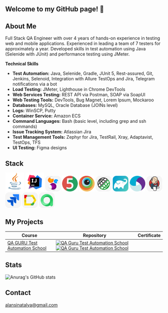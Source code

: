 ## Welcome to my GitHub page! 👋

## About Me
Full Stack QA Engineer with over 4 years of hands-on experience in testing web and mobile applications. Experienced in leading a team of 7 testers for approximately a year. Developed skills in test automation using Java (Selenide with JUnit) and performance testing using JMeter.

**Technical Skills**
+ **Test Automation:** Java, Selenide, Gradle, JUnit 5, Rest-assured, Git, Jenkins, Selenoid, Integration with Allure TestOps and Jira, Telegram notifications via a bot
+ **Load Testing:** JMeter, Lighthouse in Chrome DevTools
+ **Web Services Testing:** REST API via Postman, SOAP via SoapUI
+ **Web Testing Tools:** DevTools, Bug Magnet, Lorem Ipsum, Mockaroo
+ **Databases:** MySQL, Oracle Database (JOINs level)
+ **Logs:** WinSCP, Putty
+ **Container Service:** Amazon ECS
+ **Command Languages:** Bash (basic level, including grep and ssh commands)
+ **Issue Tracking System:** Atlassian Jira
+ **Test Management Tools:** Zephyr for Jira, TestRail, Xray, Adaptavist, TestOps, TFS
+ **UI Testing:** Figma designs

## Stack
<a href="https://www.java.com/"><img src="image/logo/Java.svg" width="60" height="60"  alt="Java"/></a>
<a href="https://www.jetbrains.com/idea/"><img src="image/logo/Idea.svg" width="60" height="60"  alt="IDEA"/></a>
<a href="https://selenide.org"><img src="image/logo/selenide.svg" title="Selenide" alt="Selenide" width="50" height="50"/></a>
<a href="https://junit.org/junit5"><img src="image/logo/junit5.svg" title="JUnit5" alt="JUnit5" width="50" height="50"/></a>
<a href="https://www.browserstack.com/"><img src="image/logo/Browserstack.svg" width="50" height="50"  alt="Browserstack"/></a>
<a href="https://rest-assured.io"><img src="image/logo/rest_assured.svg" title="REST Assured" alt="REST Assured" width="50" height="50"/></a>
<a href="https://gradle.org"><img src="image/logo/gradle.svg" title="Gradle" alt="Gradle" width="50" height="50"/></a>
<a href="https://appium.io/"><img src="image/logo/Appium.svg" width="50" height="50"  alt="Appium"/></a>
<a href="https://www.jenkins.io"><img src="image/logo/jenkins.svg" title="Jenkins" alt="Jenkins" width="50" height="50"/></a>
<a href="https://www.atlassian.com/software/jira"><img src="image/logo/jira.svg" title="Jira" alt="Jira" width="50" height="50"/></a>
<a href="https://qameta.io/allure-report"><img src="image/logo/allure_report.svg" title="Allure Report" alt="Allure Report" width="50" height="50"/></a>
<a href="https://qameta.io"><img src="image/logo/allure_testops.svg" title="Allure Testops" alt="REST Assured" width="50" height="50"/></a>

## My Projects
| Course                                             | Repository                                                                                                                                                                                                                                                                                                                                                                                                                                                      | Certificate                                                          |
|----------------------------------------------------|-----------------------------------------------------------------------------------------------------------------------------------------------------------------------------------------------------------------------------------------------------------------------------------------------------------------------------------------------------------------------------------------------------------------------------------------------------------------|----------------------------------------------------------------------| 
| [QA GURU Test Automation School](https://qa.guru/) | [![QA Guru Test Automation School](https://github-readme-stats.vercel.app/api/pin/?username=NatalyaAlAnsi&repo=near-earth-object-tests&bg_color=DEG,FBD3E9,BE81F7)](https://github.com/natalyaalansi/near-earth-object-tests) [![QA Guru Test Automation School](https://github-readme-stats.vercel.app/api/pin/?username=NatalyaAlAnsi&repo=rest-assured-reqres-tests&bg_color=DEG,FBD3E9,BE81F7)](https://github.com/natalyaalansi/rest-assured-reqres-tests) ||

## Stats
![Anurag's GitHub stats](https://github-readme-stats.vercel.app/api?username=NatalyaAlAnsi&show_icons=true&bg_color=00000000)

## Contact
alansinatalya@gmail.com

<!--
**natalyaalansi/natalyaalansi** is a ✨ _special_ ✨ repository because its `README.md` (this file) appears on your GitHub profile.





